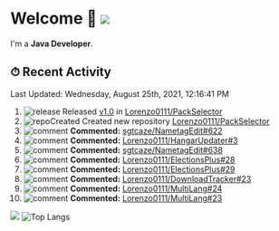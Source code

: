 # Welcome 👋 ![](https://hit.yhype.me/github/profile?user_id=69311874)

I'm a **Java Developer**.

## ⏱ Recent Activity

<!--RECENT_ACTIVITY:last_update-->
Last Updated: Wednesday, August 25th, 2021, 12:16:41 PM
<!--RECENT_ACTIVITY:last_update_end-->

<!--RECENT_ACTIVITY:start-->
1. ![release] Released [v1.0](https://github.com/Lorenzo0111/PackSelector/releases/tag/1.0) in [Lorenzo0111/PackSelector](https://github.com/Lorenzo0111/PackSelector)
2. ![repoCreated] Created new repository [Lorenzo0111/PackSelector](https://github.com/Lorenzo0111/PackSelector)
3. ![comment] **Commented:** [sgtcaze/NametagEdit#622](https://github.com/sgtcaze/NametagEdit/pull/622#discussion_r694627920)
4. ![comment] **Commented:** [Lorenzo0111/HangarUpdater#3](https://github.com/Lorenzo0111/HangarUpdater/pull/3#issuecomment-903514315)
5. ![comment] **Commented:** [sgtcaze/NametagEdit#638](https://github.com/sgtcaze/NametagEdit/issues/638#issuecomment-903514046)
6. ![comment] **Commented:** [Lorenzo0111/ElectionsPlus#28](https://github.com/Lorenzo0111/ElectionsPlus/pull/28#issuecomment-902857984)
7. ![comment] **Commented:** [Lorenzo0111/ElectionsPlus#29](https://github.com/Lorenzo0111/ElectionsPlus/pull/29#issuecomment-902857964)
8. ![comment] **Commented:** [Lorenzo0111/DownloadTracker#23](https://github.com/Lorenzo0111/DownloadTracker/pull/23#issuecomment-902857757)
9. ![comment] **Commented:** [Lorenzo0111/MultiLang#24](https://github.com/Lorenzo0111/MultiLang/pull/24#issuecomment-902857679)
10. ![comment] **Commented:** [Lorenzo0111/MultiLang#23](https://github.com/Lorenzo0111/MultiLang/pull/23#issuecomment-902857660)
<!--RECENT_ACTIVITY:end-->

[![](https://github-readme-stats.vercel.app/api?username=Lorenzo0111&show_icons=true&count_private=true)](https://github.com/Lorenzo0111)
![Top Langs](https://github-readme-stats.vercel.app/api/top-langs/?username=Lorenzo0111&layout=compact)

[issueOpened]: https://cdn.jsdelivr.net/gh/Readme-Workflows/Readme-Icons@main/icons/octicons/IssueOpenedOld.svg
[issueClosed]: https://cdn.jsdelivr.net/gh/Readme-Workflows/Readme-Icons@main/icons/octicons/IssueClosedOld.svg

[prOpened]: https://cdn.jsdelivr.net/gh/Readme-Workflows/Readme-Icons@main/icons/octicons/PullRequestOpened.svg
[prClosed]: https://cdn.jsdelivr.net/gh/Readme-Workflows/Readme-Icons@main/icons/octicons/PullRequestClosed.svg
[prMerged]: https://cdn.jsdelivr.net/gh/Readme-Workflows/Readme-Icons@main/icons/octicons/PullRequestMerged.svg

[comment]: https://cdn.jsdelivr.net/gh/Readme-Workflows/Readme-Icons@main/icons/octicons/Comment.svg

[changesRequested]: https://cdn.jsdelivr.net/gh/Readme-Workflows/Readme-Icons@main/icons/octicons/RequestedChanges.svg
[approved]: https://cdn.jsdelivr.net/gh/Readme-Workflows/Readme-Icons@main/icons/octicons/ApprovedChanges.svg

[repoCreated]: https://cdn.jsdelivr.net/gh/Readme-Workflows/Readme-Icons@main/icons/octicons/Repository.svg
[release]: https://cdn.jsdelivr.net/gh/Readme-Workflows/Readme-Icons@main/icons/octicons/Release.svg
[star]: https://cdn.jsdelivr.net/gh/Readme-Workflows/Readme-Icons@main/icons/octicons/StarredRepository.svg
[wiki]: https://cdn.jsdelivr.net/gh/Readme-Workflows/Readme-Icons@main/icons/octicons/Wiki.svg
[fork]: https://cdn.jsdelivr.net/gh/Readme-Workflows/Readme-Icons@main/icons/octicons/ForkedRepository.svg
[people]: https://cdn.jsdelivr.net/gh/Readme-Workflows/Readme-Icons@main/icons/octicons/People.svg
